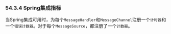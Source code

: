### 54.3.4 Spring集成指标

当Spring集成可用时，为每个`MessageHandler`和`MessageChannel`注册一个`计时器`和一个`错误计数器`。对于每个`MessageSource`，都注册了一个`计数器`。
